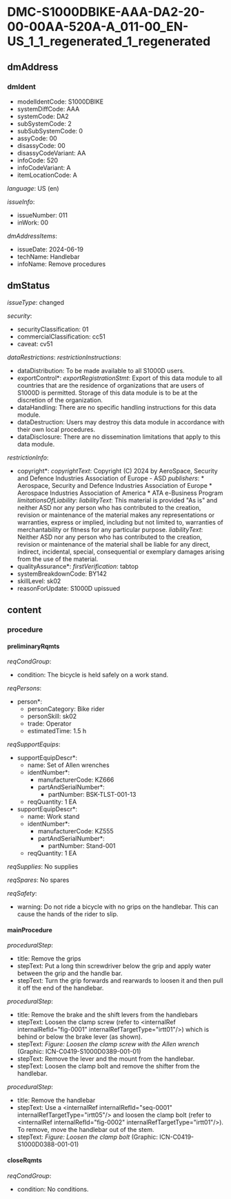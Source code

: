 # DMC-S1000DBIKE-AAA-DA2-20-00-00AA-520A-A_011-00_EN-US_1_1_regenerated_1_regenerated

## dmAddress

### dmIdent

*   modelIdentCode: S1000DBIKE
*   systemDiffCode: AAA
*   systemCode: DA2
*   subSystemCode: 2
*   subSubSystemCode: 0
*   assyCode: 00
*   disassyCode: 00
*   disassyCodeVariant: AA
*   infoCode: 520
*   infoCodeVariant: A
*   itemLocationCode: A

*language*: US (en)

*issueInfo*:
*   issueNumber: 011
*   inWork: 00

*dmAddressItems*:
*   issueDate: 2024-06-19
*   techName: Handlebar
*   infoName: Remove procedures

## dmStatus

*issueType*: changed

*security*:
*   securityClassification: 01
*   commercialClassification: cc51
*   caveat: cv51

*dataRestrictions*:
*restrictionInstructions*:
*   dataDistribution: To be made available to all S1000D users.
*   exportControl*:
    *exportRegistrationStmt*: Export of this data module to all countries that are the residence of organizations that are users of S1000D is permitted. Storage of this data module is to be at the discretion of the organization.
*   dataHandling: There are no specific handling instructions for this data module.
*   dataDestruction: Users may destroy this data module in accordance with their own local procedures.
*   dataDisclosure: There are no dissemination limitations that apply to this data module.

*restrictionInfo*:
*   copyright*:
    *copyrightText*: Copyright (C) 2024 by AeroSpace, Security and Defence Industries Association of Europe - ASD
    *publishers*:
        *   Aerospace, Security and Defence Industries Association of Europe
        *   Aerospace Industries Association of America
        *   ATA e-Business Program
    *limitationsOfLiability*:
        *liabilityText*: This material is provided "As is" and neither ASD nor any person who has contributed to the creation, revision or maintenance of the material makes any representations or warranties, express or implied, including but not limited to, warranties of merchantability or fitness for any particular purpose.
        *liabilityText*: Neither ASD nor any person who has contributed to the creation, revision or maintenance of the material shall be liable for any direct, indirect, incidental, special, consequential or exemplary damages arising from the use of the material.
*   qualityAssurance*:
    *firstVerification*: tabtop
*   systemBreakdownCode: BY142
*   skillLevel: sk02
*   reasonForUpdate: S1000D upissued

## content

### procedure

#### preliminaryRqmts

*reqCondGroup*:
*   condition: The bicycle is held safely on a work stand.

*reqPersons*:
*   person*:
    *   personCategory: Bike rider
    *   personSkill: sk02
    *   trade: Operator
    *   estimatedTime: 1.5 h

*reqSupportEquips*:
*   supportEquipDescr*:
    *   name: Set of Allen wrenches
    *   identNumber*:
        *   manufacturerCode: KZ666
        *   partAndSerialNumber*:
            *   partNumber: BSK-TLST-001-13
    *   reqQuantity: 1 EA
*   supportEquipDescr*:
    *   name: Work stand
    *   identNumber*:
        *   manufacturerCode: KZ555
        *   partAndSerialNumber*:
            *   partNumber: Stand-001
    *   reqQuantity: 1 EA

*reqSupplies*: No supplies

*reqSpares*: No spares

*reqSafety*:
*   warning: Do not ride a bicycle with no grips on the handlebar. This can cause the hands of the rider to slip.

#### mainProcedure

*proceduralStep*:
*   title: Remove the grips
*   stepText: Put a long thin screwdriver below the grip and apply water between the grip and the handle bar.
*   stepText: Turn the grip forwards and rearwards to loosen it and then pull it off the end of the handlebar.

*proceduralStep*:
*   title: Remove the brake and the shift levers from the handlebars
*   stepText: Loosen the clamp screw (refer to &lt;internalRef internalRefId="fig-0001" internalRefTargetType="irtt01"/&gt;) which is behind or below the brake lever (as shown).
*   stepText: *Figure: Loosen the clamp screw with the Allen wrench* (Graphic: ICN-C0419-S1000D0389-001-01)
*   stepText: Remove the lever and the mount from the handlebar.
*   stepText: Loosen the clamp bolt and remove the shifter from the handlebar.

*proceduralStep*:
*   title: Remove the handlebar
*   stepText: Use a &lt;internalRef internalRefId="seq-0001" internalRefTargetType="irtt05"/&gt; and loosen the clamp bolt (refer to &lt;internalRef internalRefId="fig-0002" internalRefTargetType="irtt01"/&gt;). To remove, move the handlebar out of the stem.
*   stepText: *Figure: Loosen the clamp bolt* (Graphic: ICN-C0419-S1000D0388-001-01)

#### closeRqmts

*reqCondGroup*:
*   condition: No conditions.